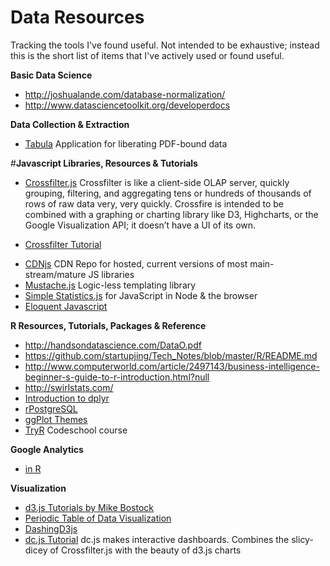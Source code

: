 # Data Resources
Tracking the tools I've found useful. Not intended to be exhaustive; instead this is the short list of items that I've actively used or found useful.

**Basic Data Science**
* http://joshualande.com/database-normalization/
* http://www.datasciencetoolkit.org/developerdocs

**Data Collection & Extraction**
* [Tabula](http://tabula.technology/) Application for liberating PDF-bound data

#**Javascript Libraries, Resources & Tutorials**
* [Crossfilter.js](https://github.com/square/crossfilter) Crossfilter is like a client-side OLAP server, quickly grouping, filtering, and aggregating tens or hundreds of thousands of rows of raw data very, very quickly. Crossfire is intended to be combined with a graphing or charting library like D3, Highcharts, or the Google Visualization API; it doesn’t have a UI of its own.
- [Crossfilter Tutorial](http://blog.rusty.io/2012/09/17/crossfilter-tutorial/)
* [CDNjs](https://cdnjs.com/)  CDN Repo for hosted, current versions of most main-stream/mature JS libraries
* [Mustache.js](http://mustache.github.io/mustache.5.html) Logic-less templating library
* [Simple Statistics.js](http://www.macwright.org/simple-statistics/)  for JavaScript in Node & the browser
* [Eloquent Javascript](http://eloquentjavascript.net/)

**R Resources, Tutorials, Packages & Reference**
* http://handsondatascience.com/DataO.pdf
* https://github.com/startupjing/Tech_Notes/blob/master/R/README.md
* http://www.computerworld.com/article/2497143/business-intelligence-beginner-s-guide-to-r-introduction.html?null
* http://swirlstats.com/
* [Introduction to dplyr](http://cran.rstudio.com/web/packages/dplyr/vignettes/introduction.html)
* [rPostgreSQL](https://code.google.com/p/rpostgresql/)
* [ggPlot Themes](http://docs.ggplot2.org/dev/vignettes/themes.html)
* [TryR](http://tryr.codeschool.com/) Codeschool course

**Google Analytics**
* [in R](https://github.com/jdeboer/ganalytics)

**Visualization**
* [d3.js Tutorials by Mike Bostock](https://github.com/mbostock/d3/wiki/Tutorials)
* [Periodic Table of Data Visualization](http://www.visual-literacy.org/periodic_table/periodic_table.html)
* [DashingD3js](https://www.dashingd3js.com/table-of-contents)
* [dc.js Tutorial](http://www.codeproject.com/Articles/693841/Making-Dashboards-with-Dc-js-Part-1-Using-Crossfil) dc.js makes interactive dashboards. Combines the slicy-dicey of Crossfilter.js with the beauty of d3.js charts
